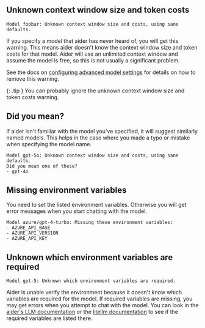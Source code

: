 
## Unknown context window size and token costs

```
Model foobar: Unknown context window size and costs, using sane defaults.
```

If you specify a model that aider has never heard of, you will get
this warning.
This means aider doesn't know the context window size and token costs
for that model.
Aider will use an unlimited context window and assume the model is free,
so this is not usually a significant problem.

See the docs on 
[configuring advanced model settings](/docs/config/adv-model-settings.html)
for details on how to remove this warning.

{: .tip }
You can probably ignore the unknown context window size and token costs warning.

## Did you mean?

If aider isn't familiar with the model you've specified,
it will suggest similarly named models.
This helps
in the case where you made a typo or mistake when specifying the model name.

```
Model gpt-5o: Unknown context window size and costs, using sane defaults.
Did you mean one of these?
- gpt-4o
```

## Missing environment variables

You need to set the listed environment variables.
Otherwise you will get error messages when you start chatting with the model.

```
Model azure/gpt-4-turbo: Missing these environment variables:
- AZURE_API_BASE
- AZURE_API_VERSION
- AZURE_API_KEY
```



## Unknown which environment variables are required

```
Model gpt-5: Unknown which environment variables are required.
```

Aider is unable verify the environment because it doesn't know
which variables are required for the model.
If required variables are missing,
you may get errors when you attempt to chat with the model.
You can look in the [aider's LLM documentation](/docs/llms.html)
or the
[litellm documentation](https://docs.litellm.ai/docs/providers)
to see if the required variables are listed there.

